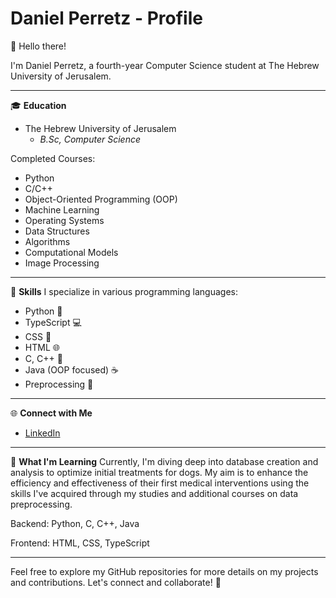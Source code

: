 # Daniel Perretz - Profile
👋 Hello there!

I'm Daniel Perretz, a fourth-year Computer Science student at The Hebrew University of Jerusalem.

---

🎓 **Education**
- The Hebrew University of Jerusalem
  - *B.Sc, Computer Science*

Completed Courses:
- Python
- C/C++
- Object-Oriented Programming (OOP)
- Machine Learning
- Operating Systems
- Data Structures
- Algorithms
- Computational Models
- Image Processing

---

💼 **Skills**
I specialize in various programming languages:
- Python 🐍
- TypeScript 💻
- CSS 🎨
- HTML 🌐
- C, C++ 🚀
- Java (OOP focused) ☕
- Preprocessing 🔄

---

🌐 **Connect with Me**
- [LinkedIn](#)

---

🚀 **What I'm Learning**
Currently, I'm diving deep into database creation and analysis to optimize initial treatments for dogs. My aim is to enhance the efficiency and effectiveness of their first medical interventions using the skills I've acquired through my studies and additional courses on data preprocessing.

Backend: Python, C, C++, Java

Frontend: HTML, CSS, TypeScript

---

Feel free to explore my GitHub repositories for more details on my projects and contributions. Let's connect and collaborate! 🚀
